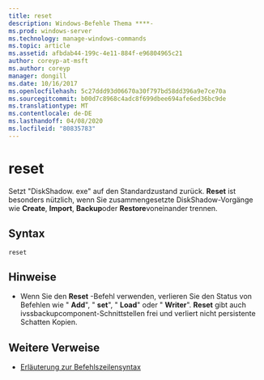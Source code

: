 ```yaml
---
title: reset
description: Windows-Befehle Thema ****-
ms.prod: windows-server
ms.technology: manage-windows-commands
ms.topic: article
ms.assetid: afbdab44-199c-4e11-884f-e96804965c21
author: coreyp-at-msft
ms.author: coreyp
manager: dongill
ms.date: 10/16/2017
ms.openlocfilehash: 5c27ddd93d06670a30f797bd58dd396a9e7ce70a
ms.sourcegitcommit: b00d7c8968c4adc8f699dbee694afe6ed36bc9de
ms.translationtype: MT
ms.contentlocale: de-DE
ms.lasthandoff: 04/08/2020
ms.locfileid: "80835783"
---
```

# <a name="reset"></a>reset



Setzt "DiskShadow. exe" auf den Standardzustand zurück. **Reset** ist besonders nützlich, wenn Sie zusammengesetzte DiskShadow-Vorgänge wie **Create**, **Import**, **Backup**oder **Restore**voneinander trennen.

## <a name="syntax"></a>Syntax

```
reset
```

## <a name="remarks"></a>Hinweise

-   Wenn Sie den **Reset** -Befehl verwenden, verlieren Sie den Status von Befehlen wie " **Add**", " **set**", " **Load**" oder " **Writer**". **Reset** gibt auch ivssbackupcomponent-Schnittstellen frei und verliert nicht persistente Schatten Kopien.

## <a name="additional-references"></a>Weitere Verweise

- [Erläuterung zur Befehlszeilensyntax](command-line-syntax-key.md)